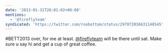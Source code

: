 ```yaml
---
date: '2013-01-31T20:01:02+00:00'
mentions:
  - '@fireflyteam'
syndicated: 'https://twitter.com/roobottom/status/297072016631148545'
---
```

#BETT2013 over, for me at least. [@fireflyteam](https://twitter.com/@fireflyteam) will be there until sat. Make sure u say hi and get a cup of great coffee.
